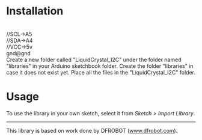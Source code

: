 # Installation #
<br>//SCL->A5
<br>//SDA->A4
<br>//VCC->5v
<br>gnd@gnd
<br>Create a new folder called "LiquidCrystal_I2C" under the folder named "libraries" in your Arduino sketchbook folder.
Create the folder "libraries" in case it does not exist yet. Place all the files in the "LiquidCrystal_I2C" folder.

# Usage #
To use the library in your own sketch, select it from *Sketch > Import Library*.



-------------------------------------------------------------------------------------------------------------------
This library is based on work done by DFROBOT (www.dfrobot.com).
